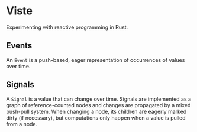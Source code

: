 # Viste

Experimenting with reactive programming in Rust.

## Events

An `Event` is a push-based, eager representation of occurrences of values over time.

## Signals

A `Signal` is a value that can change over time. Signals are implemented as a graph of reference-counted nodes and changes are propagated by a mixed push-pull system.
When changing a node, its children are eagerly marked dirty (if necessary), but computations only happen when a value is pulled from a node.
